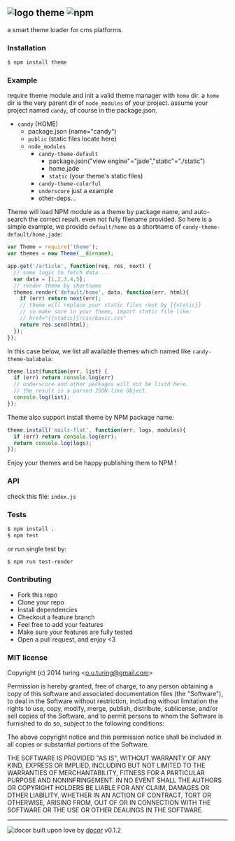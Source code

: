 ## ![logo](https://cdn1.iconfinder.com/data/icons/august/PNG/Colors.png) theme ![npm](https://badge.fury.io/js/theme.png)

a smart theme loader for cms platforms.

### Installation

```bash
$ npm install theme
```

### Example

require theme module and init a valid theme manager with `home` dir.
a `home` dir is the very parent dir of `node_modules` of your project.
assume your project named `candy`, of course in the package.json.

- `candy` (HOME)
  - package.json (name="candy")
  - `public` (static files locate here)
  - `node_modules`
    - `candy-theme-default`
      - package.json("view engine"="jade","static"="./static")
      - home.jade
      - `static` (your theme's static files)
    - `candy-theme-colorful`
    - `underscore` just a example
    - other-deps...

Theme will load NPM module as a theme by package name, and auto-search the correct result. even not fully filename provided. So here is a simple example, we provide `default/home` as a shortname of `candy-theme-default/home.jade`:

```javascript
var Theme = require('theme');
var themes = new Theme(__dirname);

app.get('/article', function(req, res, next) {
  // some logic to fetch data ...
  var data = [1,2,3,4,5];
  // render theme by shortname
  themes.render('default/home', data, function(err, html){
    if (err) return next(err);
    // theme will replace your static files root by {{static}}
    // so make sure in your theme, import static file like:
    // href="{{static}}/css/basic.css"
    return res.send(html);
  });
});
```
In this case below, we list all available themes which named like `candy-theme-balabala`:

```javascript
theme.list(function(err, list) {
  if (err) return console.log(err)
  // underscore and other packages will not be listd here.
  // the result is a parsed JSON-like Object.
  console.log(list);
});
```
Theme also support install theme by NPM package name:

```javascript
theme.install('mails-flat', function(err, logs, modules){
  if (err) return console.log(err);
  return console.log(logs);
});
```

Enjoy your themes and be happy publishing them to NPM !

### API
check this file: `index.js`

### Tests
```bash
$ npm install .
$ npm test
```

or run single test by:

```bash
$ npm run test-render
```

### Contributing
- Fork this repo
- Clone your repo
- Install dependencies
- Checkout a feature branch
- Feel free to add your features
- Make sure your features are fully tested
- Open a pull request, and enjoy <3

### MIT license
Copyright (c) 2014 turing &lt;o.u.turing@gmail.com&gt;

Permission is hereby granted, free of charge, to any person obtaining a copy
of this software and associated documentation files (the &quot;Software&quot;), to deal
in the Software without restriction, including without limitation the rights
to use, copy, modify, merge, publish, distribute, sublicense, and/or sell
copies of the Software, and to permit persons to whom the Software is
furnished to do so, subject to the following conditions:

The above copyright notice and this permission notice shall be included in
all copies or substantial portions of the Software.

THE SOFTWARE IS PROVIDED &quot;AS IS&quot;, WITHOUT WARRANTY OF ANY KIND, EXPRESS OR
IMPLIED, INCLUDING BUT NOT LIMITED TO THE WARRANTIES OF MERCHANTABILITY,
FITNESS FOR A PARTICULAR PURPOSE AND NONINFRINGEMENT. IN NO EVENT SHALL THE
AUTHORS OR COPYRIGHT HOLDERS BE LIABLE FOR ANY CLAIM, DAMAGES OR OTHER
LIABILITY, WHETHER IN AN ACTION OF CONTRACT, TORT OR OTHERWISE, ARISING FROM,
OUT OF OR IN CONNECTION WITH THE SOFTWARE OR THE USE OR OTHER DEALINGS IN
THE SOFTWARE.

---
![docor](https://cdn1.iconfinder.com/data/icons/windows8_icons_iconpharm/26/doctor.png)
built upon love by [docor](https://github.com/turingou/docor.git) v0.1.2
